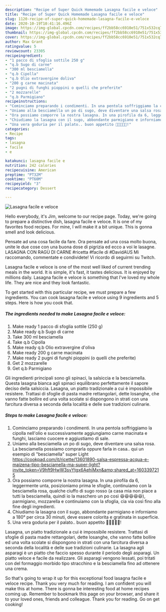 ```yaml
---
description: "Recipe of Super Quick Homemade Lasagna facile e veloce"
title: "Recipe of Super Quick Homemade Lasagna facile e veloce"
slug: 1120-recipe-of-super-quick-homemade-lasagna-facile-e-veloce
date: 2020-10-19T10:41:16.496Z
image: https://img-global.cpcdn.com/recipes/ff2bb58cc6910e51/751x532cq70/lasagna-facile-e-veloce-recipe-main-photo.jpg
thumbnail: https://img-global.cpcdn.com/recipes/ff2bb58cc6910e51/751x532cq70/lasagna-facile-e-veloce-recipe-main-photo.jpg
cover: https://img-global.cpcdn.com/recipes/ff2bb58cc6910e51/751x532cq70/lasagna-facile-e-veloce-recipe-main-photo.jpg
author: Max Grant
ratingvalue: 5
reviewcount: 23305
recipeingredient:
- "1 pacco di sfoglia sottile 250 g"
- "q.b Sugo di carne"
- "300 ml besciamella"
- "q.b Cipolla"
- "q.b Olio extravergine doliva"
- "200 g carne macinata"
- "2 pugni di funghi pioppini o quelli che preferite"
- "2 mozzarelle"
- "q.b Parmigiano"
recipeinstructions:
- "Cominciamo preparando i condimenti. In una pentola soffriggiamo la cipolla nell&#39;olio e successivamente aggiungiamo carne macinata e funghi, lasciamo cuocere e aggiustiamo di sale."
- "Uniamo alla besciamella un po di sugo, deve diventare una salsa rosa. La besciamella possiamo comprarla oppure farla in casa.. qui un esempio di &#34;besciamella&#34; super Light https://cookpad.com/it/ricette/13601890-salsa-espressa-acqua-e-maizena-tipo-besciamella-ma-super-light?invite_token=V9hft9HwW3svYtgx6AehiMxn&amp;shared_at=1603397215"
- "Ora possiamo comporre la nostra lasagna. In una pirofila da 6, leggermente unta, posizioniamo prima le sfoglie, continuiamo con la besciamella rosa, qualche ciuffo di sugo rosso (a casa mia non piace a tutti la besciamella, quindi io la maschero un po così 😆😆😆😆😆), parmigiano, mozzarella e continuiamo con la sfoglia, cia via così fino alla fine degli ingredienti."
- "Chiudiamo la lasagna con il sugo, abbondante parmigiano e inforniamo a 180° per circa 30 minuti, deve essere colorita e gratinata in superficie."
- "Una vera goduria per il palato.. buon appetito 🌻🌻🌻🌻🌻!"
categories:
- Recipe
tags:
- lasagna
- facile
- e

katakunci: lasagna facile e 
nutrition: 242 calories
recipecuisine: American
preptime: "PT32M"
cooktime: "PT60M"
recipeyield: "3"
recipecategory: Dessert

---
```



![Lasagna facile e veloce](https://img-global.cpcdn.com/recipes/ff2bb58cc6910e51/751x532cq70/lasagna-facile-e-veloce-recipe-main-photo.jpg)

Hello everybody, it's Jim, welcome to our recipe page. Today, we're going to prepare a distinctive dish, lasagna facile e veloce. It is one of my favorites food recipes. For mine, I will make it a bit unique. This is gonna smell and look delicious.

Pensate ad una cosa facile da fare. Ora pensate ad una cosa molto buona, unite le due cose con una buona dose di pigrizia ed ecco a voi le lasagne. LASAGNA CON RAGÙ DI CARNE #ricetta #facile di #DavidAUS Mi raccomando, commentate e condividete! Vi ricordo di seguirmi su Twitch.

Lasagna facile e veloce is one of the most well liked of current trending meals in the world. It is simple, it's fast, it tastes delicious. It is enjoyed by millions daily. Lasagna facile e veloce is something that I've loved my whole life. They are nice and they look fantastic.


To get started with this particular recipe, we must prepare a few ingredients. You can cook lasagna facile e veloce using 9 ingredients and 5 steps. Here is how you cook that.

<!--inarticleads1-->

##### The ingredients needed to make Lasagna facile e veloce:

1. Make ready 1 pacco di sfoglia sottile (250 g)
1. Make ready q.b Sugo di carne
1. Take 300 ml besciamella
1. Take q.b Cipolla
1. Make ready q.b Olio extravergine d&#39;oliva
1. Make ready 200 g carne macinata
1. Make ready 2 pugni di funghi pioppini (o quelli che preferite)
1. Get 2 mozzarelle
1. Get q.b Parmigiano


Gli ingredienti principali sono gli spinaci, la salsiccia e la besciamella. Questa lasagna bianca agli spinaci equilibrano perfettamente il sapore deciso della salsiccia. Lasagna, un piatto tradizionale a cui è impossibile resistere. Trattasi di sfoglie di pasta madre rettangolari, dette losanghe, che vanno fatte bollire ed una volta scolate si dispongono in strati con una farcitura diversa a seconda della località e delle sue tradizioni culinarie. 

<!--inarticleads2-->

##### Steps to make Lasagna facile e veloce:

1. Cominciamo preparando i condimenti. In una pentola soffriggiamo la cipolla nell&#39;olio e successivamente aggiungiamo carne macinata e funghi, lasciamo cuocere e aggiustiamo di sale.
1. Uniamo alla besciamella un po di sugo, deve diventare una salsa rosa. La besciamella possiamo comprarla oppure farla in casa.. qui un esempio di &#34;besciamella&#34; super Light https://cookpad.com/it/ricette/13601890-salsa-espressa-acqua-e-maizena-tipo-besciamella-ma-super-light?invite_token=V9hft9HwW3svYtgx6AehiMxn&amp;shared_at=1603397215
1. Ora possiamo comporre la nostra lasagna. In una pirofila da 6, leggermente unta, posizioniamo prima le sfoglie, continuiamo con la besciamella rosa, qualche ciuffo di sugo rosso (a casa mia non piace a tutti la besciamella, quindi io la maschero un po così 😆😆😆😆😆), parmigiano, mozzarella e continuiamo con la sfoglia, cia via così fino alla fine degli ingredienti.
1. Chiudiamo la lasagna con il sugo, abbondante parmigiano e inforniamo a 180° per circa 30 minuti, deve essere colorita e gratinata in superficie.
1. Una vera goduria per il palato.. buon appetito 🌻🌻🌻🌻🌻!


Lasagna, un piatto tradizionale a cui è impossibile resistere. Trattasi di sfoglie di pasta madre rettangolari, dette losanghe, che vanno fatte bollire ed una volta scolate si dispongono in strati con una farcitura diversa a seconda della località e delle sue tradizioni culinarie. La lasagna agli asparagi è un piatto che faccio spesso durante il periodo degli asparagi. Un piatto veloce e facile da realizzare. Gli asparagi vengono lessati, poi tritati con del formaggio morbido tipo stracchino e la besciamella fino ad ottenere una crema. 

So that's going to wrap it up for this exceptional food lasagna facile e veloce recipe. Thank you very much for reading. I am confident you will make this at home. There is gonna be interesting food at home recipes coming up. Remember to bookmark this page on your browser, and share it to your loved ones, friends and colleague. Thank you for reading. Go on get cooking!
